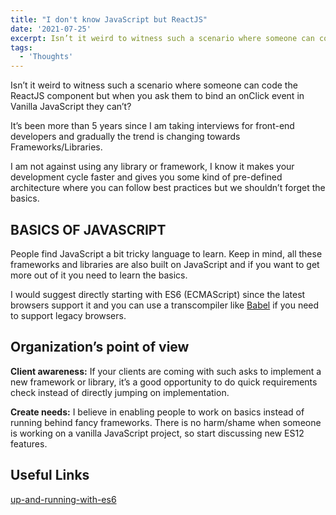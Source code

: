 ```yaml
---
title: "I don't know JavaScript but ReactJS"
date: '2021-07-25'
excerpt: Isn’t it weird to witness such a scenario where someone can code the ReactJS component but can't write Vanilla JavaScript?
tags:
  - 'Thoughts'
---
```


Isn’t it weird to witness such a scenario where someone can code the ReactJS component but when you ask them to bind an onClick event in Vanilla JavaScript they can’t?

It’s been more than 5 years since I am taking interviews for front-end developers and gradually the trend is changing towards Frameworks/Libraries.

I am not against using any library or framework, I know it makes your development cycle faster and gives you some kind of pre-defined architecture where you can follow best practices but we shouldn’t forget the basics.

## BASICS OF JAVASCRIPT

People find JavaScript a bit tricky language to learn. Keep in mind, all these frameworks and libraries are also built on JavaScript and if you want to get more out of it you need to learn the basics.

I would suggest directly starting with ES6 (ECMAScript) since the latest browsers support it and you can use a transcompiler like [Babel](https://babeljs.io/) if you need to support legacy browsers.

## Organization’s point of view

**Client awareness:** If your clients are coming with such asks to implement a new framework or library, it’s a good opportunity to do quick requirements check instead of directly jumping on implementation.

**Create needs:** I believe in enabling people to work on basics instead of running behind fancy frameworks. There is no harm/shame when someone is working on a vanilla JavaScript project, so start discussing new ES12 features.

## Useful Links

[up-and-running-with-es6](https://github.com/gsin11/up-and-running-with-es6)
